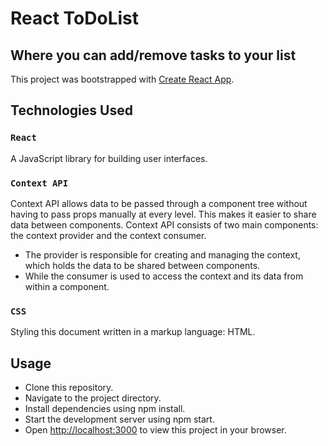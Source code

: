 # React ToDoList

## Where you can add/remove tasks to your list

This project was bootstrapped with [Create React App](https://github.com/facebook/create-react-app).

## Technologies Used

### `React`

A JavaScript library for building user interfaces.

### `Context API`

Context API allows data to be passed through a component tree without having to pass props manually at every level. This makes it easier to share data between components.
Context API consists of two main components: the context provider and the context consumer.

- The provider is responsible for creating and managing the context, which holds the data to be shared between components.
- While the consumer is used to access the context and its data from within a component.

### `CSS`

Styling this document written in a markup language: HTML.

## Usage

- Clone this repository.
- Navigate to the project directory.
- Install dependencies using npm install.
- Start the development server using npm start.
- Open [http://localhost:3000](http://localhost:3000) to view this project in your browser.
